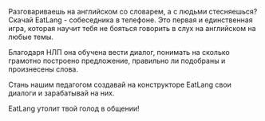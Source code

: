 Разговариваешь на английском со словарем, а с людьми стесняешься? Скачай EatLang - собеседника в телефоне. Это первая и единственная игра, которая научит тебя не бояться говорить в слух на английском на любые темы.

Благодаря НЛП она обучена вести диалог, понимать на сколько грамотно построено предложение, правильно ли подобраны и произнесены слова.

Стань нашим педагогом создавай на конструкторе EatLang свои диалоги и зарабатывай на них.

EatLang утолит твой голод в общении!
